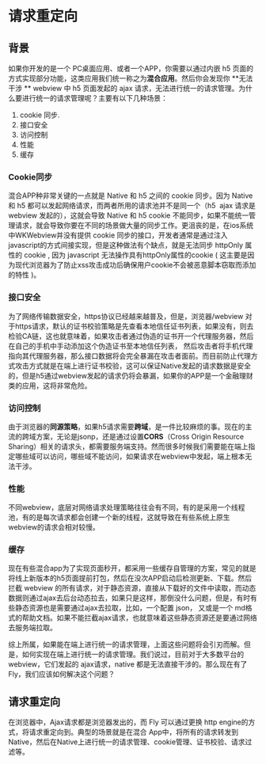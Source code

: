# 请求重定向

## 背景

如果你开发的是一个 PC桌面应用、或者一个APP，你需要以通过内嵌 h5 页面的方式实现部分功能，这类应用我们统一称之为**混合应用**。然后你会发现你 **无法干涉 ** webview 中 h5 页面发起的 ajax 请求，无法进行统一的请求管理。为什么要进行统一的请求管理呢？主要有以下几种场景：

1. cookie 同步.
2. 接口安全
3. 访问控制
4. 性能
5. 缓存

### Cookie同步

混合APP种非常关键的一点就是 Native 和 h5 之间的 cookie 同步。因为 Native 和 h5 都可以发起网络请求，而两者所用的请求池并不是同一个（h5  ajax 请求是 webview 发起的），这就会导致 Native 和 h5 cookie 不能同步，如果不能统一管理请求，就会导致你要在不同的场景做大量的同步工作。更沮丧的是，在ios系统中WKWebview并没有提供 cookie 同步的接口，开发者通常是通过注入 javascript的方式间接实现，但是这种做法有个缺点，就是无法同步 httpOnly 属性的 cookie , 因为 javascript 无法操作具有httpOnly属性的cookie ( 这主要是因为现代浏览器为了防止xss攻击成功后确保用户cookie不会被恶意脚本窃取而添加的特性 )。

### 接口安全

为了网络传输数据安全，https协议已经越来越普及，但是，浏览器/webview 对于https请求，默认的证书校验策略是先查看本地信任证书列表，如果没有，则去检验CA链，这也就意味着，如果攻击者通过伪造的证书开一个代理服务器，然后在自己的手机中手动添加这个伪造证书至本地信任列表， 然后攻击者将手机代理指向其代理服务器，那么接口数据将会完全暴漏在攻击者面前。而目前防止代理方式攻击方式就是在端上进行证书校验，这可以保证Native发起的请求数据是安全的，但是h5通过webview发起的请求仍将会暴漏，如果你的APP是一个金融理财类的应用，这将非常危险。

### 访问控制

由于浏览器的**同源策略**，如果h5请求需要**跨域**，是一件比较麻烦的事。现在的主流的跨域方案，无论是jsonp，还是通过设置**CORS**（Cross Origin Resource Sharing）相关的请求头，都需要服务端支持。然而很多时候我们需要能在端上指定哪些域可以访问，哪些域不能访问，如果请求在webview中发起，端上根本无法干涉。

### 性能

不同webview，底层对网络请求处理策略往往会有不同，有的是采用一个线程池，有的是每次请求都会创建一个新的线程，这就导致在有些系统上原生webview的请求会相对较慢。

### 缓存

现在有些混合app为了实现页面秒开，都采用一些缓存自管理的方案，常见的就是将线上新版本的h5页面提前打包，然后在没次APP启动后检测更新、下载。然后拦截 webview 的所有请求，对于静态资源，直接从下载好的文件中读取，而动态数据则通过ajax去后台动态拉去，如果只是这样，那倒没什么问题，但是，有时有些静态资源也是需要通过ajax去拉取，比如，一个配置 json， 又或是一个 md格式的帮助文档。如果不能拦截ajax请求，也就意味着这些静态资源还是要通过网络去服务端拉取。

综上所属，如果能在端上进行统一的请求管理，上面这些问题将会引刃而解。但是，如何实现在端上进行统一的请求管理。我们说过，目前对于大多数平台的webview，它们发起的 ajax请求，native 都是无法直接干涉的。那么现在有了Fly，我们应该如何解决这个问题？



## 请求重定向

在浏览器中，Ajax请求都是浏览器发出的，而 Fly 可以通过更换 http engine的方式，将请求重定向到。典型的场景就是在混合 App中，将所有的请求转发到 Native，然后在Native上进行统一的请求管理、cookie管理、证书校验、请求过滤等。


